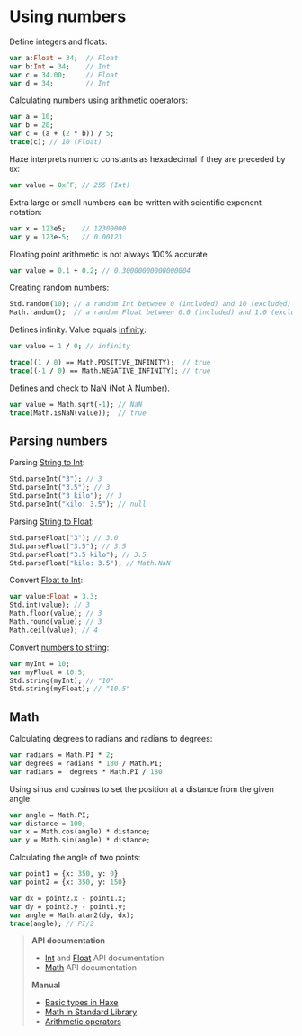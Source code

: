 [tags]: / "math"

# Using numbers

Define integers and floats:
```haxe
var a:Float = 34;  // Float
var b:Int = 34;    // Int
var c = 34.00;     // Float
var d = 34;        // Int
```

Calculating numbers using [arithmetic operators](https://haxe.org/manual/types-numeric-operators.html):
```haxe
var a = 10;
var b = 20;
var c = (a + (2 * b)) / 5;
trace(c); // 10 (Float)
```

Haxe interprets numeric constants as hexadecimal if they are preceded by `0x`:
```haxe
var value = 0xFF; // 255 (Int)
```

Extra large or small numbers can be written with scientific exponent notation:
```haxe
var x = 123e5;    // 12300000
var y = 123e-5;   // 0.00123
```

Floating point arithmetic is not always 100% accurate
```haxe
var value = 0.1 + 0.2; // 0.30000000000000004
```

Creating random numbers:
```haxe
Std.random(10); // a random Int between 0 (included) and 10 (excluded)
Math.random();  // a random Float between 0.0 (included) and 1.0 (excluded)
```

Defines infinity. Value equals [infinity](http://api.haxe.org/Math.html#POSITIVE_INFINITY):
```haxe
var value = 1 / 0; // infinity

trace((1 / 0) == Math.POSITIVE_INFINITY);  // true
trace((-1 / 0) == Math.NEGATIVE_INFINITY); // true
```

Defines and check to [NaN](http://api.haxe.org/Math.html#NaN) (Not A Number). 
```haxe
var value = Math.sqrt(-1); // NaN
trace(Math.isNaN(value));  // true
```

## Parsing numbers

Parsing [String to Int](http://api.haxe.org/Std.html#parseInt):
```haxe
Std.parseInt("3"); // 3
Std.parseInt("3.5"); // 3
Std.parseInt("3 kilo"); // 3
Std.parseInt("kilo: 3.5"); // null
```

Parsing [String to Float](http://api.haxe.org/Std.html#parseFloat):
```haxe
Std.parseFloat("3"); // 3.0
Std.parseFloat("3.5"); // 3.5
Std.parseFloat("3.5 kilo"); // 3.5
Std.parseFloat("kilo: 3.5"); // Math.NaN
```

Convert [Float to Int](http://api.haxe.org/Std.html#int):
```haxe
var value:Float = 3.3;
Std.int(value); // 3
Math.floor(value); // 3
Math.round(value); // 3
Math.ceil(value); // 4
```

Convert [numbers to string](http://api.haxe.org/Std.html#string):
```haxe
var myInt = 10;
var myFloat = 10.5;
Std.string(myInt); // "10"
Std.string(myFloat); // "10.5"
```
## Math

Calculating degrees to radians and radians to degrees:
```haxe
var radians = Math.PI * 2;
var degrees = radians * 180 / Math.PI;
var radians =  degrees * Math.PI / 180
```

Using sinus and cosinus to set the position at a distance from the given angle:
```haxe
var angle = Math.PI;
var distance = 100;
var x = Math.cos(angle) * distance;
var y = Math.sin(angle) * distance;
```

Calculating the angle of two points:
```haxe
var point1 = {x: 350, y: 0}
var point2 = {x: 350, y: 150}

var dx = point2.x - point1.x;
var dy = point2.y - point1.y;
var angle = Math.atan2(dy, dx);
trace(angle); // PI/2
```

> **API documentation**
> 
> * [Int](http://api.haxe.org/Int.html) and [Float](http://api.haxe.org/Float.html) API documentation
> * [Math](http://api.haxe.org/Math.html) API documentation
>
> **Manual**
> 
> * [Basic types in Haxe](https://haxe.org/manual/types-basic-types.html)
> * [Math in Standard Library](http://haxe.org/manual/std-math.html)
> * [Arithmetic operators](https://haxe.org/manual/types-numeric-operators.html)
